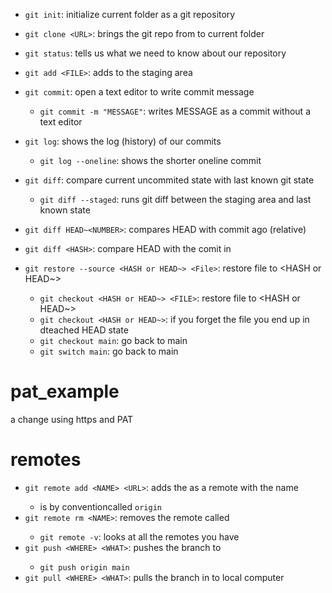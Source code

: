 - `git init`: initialize current folder as a git repository
- `git clone <URL>`: brings the git repo from <URL> to current folder
- `git status`: tells us what we need to know about our repository

- `git add <FILE>`: adds <FILE> to the staging area
- `git commit`: open a text editor to write commit message
    - `git commit -m "MESSAGE"`: writes MESSAGE as a commit without a text editor

- `git log`: shows the log (history) of our commits
    - `git log --oneline`: shows the shorter oneline commit

- `git diff`: compare current uncommited state with last known git state
    - `git diff --staged`: runs git diff between the staging area and last known state
- `git diff HEAD~<NUMBER>`: compares HEAD with commit <NUMBER> ago (relative)
- `git diff <HASH>`: compare HEAD with the comit in <HASH>

- `git restore --source <HASH or HEAD~> <File>`: restore file to <HASH or HEAD~>
    - `git checkout <HASH or HEAD~> <FILE>`: restore file to <HASH or HEAD~>
    - `git checkout <HASH or HEAD~>`: if you forget the file you end up in dteached HEAD state
    - `git checkout main`: go back to main
    - `git switch main`: go back to main 

# pat_example
a change using https and PAT 

# remotes
    
- `git remote add <NAME> <URL>`: adds the <URL> as a remote with the name <NAME>
    - <NAME> is by conventioncalled `origin`
- `git remote rm <NAME>`: removes the remote called <NAME>
    - `git remote -v`: looks at all the remotes you have
- `git push <WHERE> <WHAT>`: pushes the <WHAT> branch to <WHERE>
    - `git push origin main`
- `git pull <WHERE> <WHAT>`: pulls the <WHAT> branch in <WHERE> to local computer
